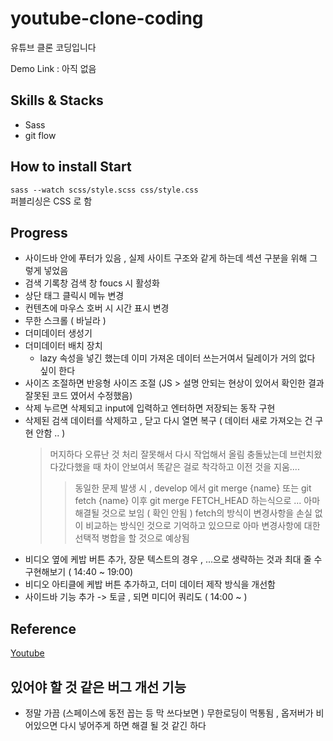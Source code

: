 # youtube-clone-coding

유튜브 클론 코딩입니다

Demo Link : 아직 없음

## Skills & Stacks

- Sass
- git flow

## How to install Start

`sass --watch scss/style.scss css/style.css`  
퍼블리싱은 CSS 로 함

## Progress

- 사이드바 안에 푸터가 있음 , 실제 사이트 구조와 같게 하는데 섹션 구분을 위해 그렇게 넣었음
- 검색 기록창 검색 창 foucs 시 활성화
- 상단 태그 클릭시 메뉴 변경
- 컨텐츠에 마우스 호버 시 시간 표시 변경
- 무한 스크롤 ( 바닐라 )
- 더미데이터 생성기
- 더미데이터 배치 장치
  - lazy 속성을 넣긴 했는데 이미 가져온 데이터 쓰는거여서 딜레이가 거의 없다 싶이 한다
- 사이즈 조절하면 반응형 사이즈 조절 (JS > 설명 안되는 현상이 있어서 확인한 결과 잘못된 코드 였어서 수정했음)
- 삭제 누르면 삭제되고 input에 입력하고 엔터하면 저장되는 동작 구현
- 삭제된 검색 데이터를 삭제하고 , 닫고 다시 열면 복구 ( 데이터 새로 가져오는 건 구현 안함 .. )
  > 머지하다 오류난 것 처리 잘못해서 다시 작업해서 올림
  > 충돌났는데 브런치왔다갔다했을 때 차이 안보여서 똑같은 걸로 착각하고 이전 것을 지움....
  >
  > > 동일한 문제 발생 시 , develop 에서 git merge {name} 또는 git fetch {name} 이후 git merge FETCH_HEAD 하는식으로 ... 아마 해결될 것으로 보임 ( 확인 안됨 ) fetch의 방식이 변경사항을 손실 없이 비교하는 방식인 것으로 기억하고 있으므로 아마 변경사항에 대한 선택적 병합을 할 것으로 예상됨
- 비디오 옆에 케밥 버튼 추가, 장문 텍스트의 경우 , ...으로 생략하는 것과 최대 줄 수 구현해보기 ( 14:40 ~ 19:00)
- 비디오 아티클에 케밥 버튼 추가하고, 더미 데이터 제작 방식을 개선함
- 사이드바 기능 추가 -> 토글 , 되면 미디어 쿼리도 ( 14:00 ~ )

## Reference

[Youtube](https://www.youtube.com/?gl=KR)

## 있어야 할 것 같은 버그 개선 기능

- 정말 가끔 (스페이스에 동전 꼽는 등 막 쓰다보면 ) 무한로딩이 먹통됨 , 옵저버가 비어있으면 다시 넣어주게 하면 해결 될 것 같긴 하다
